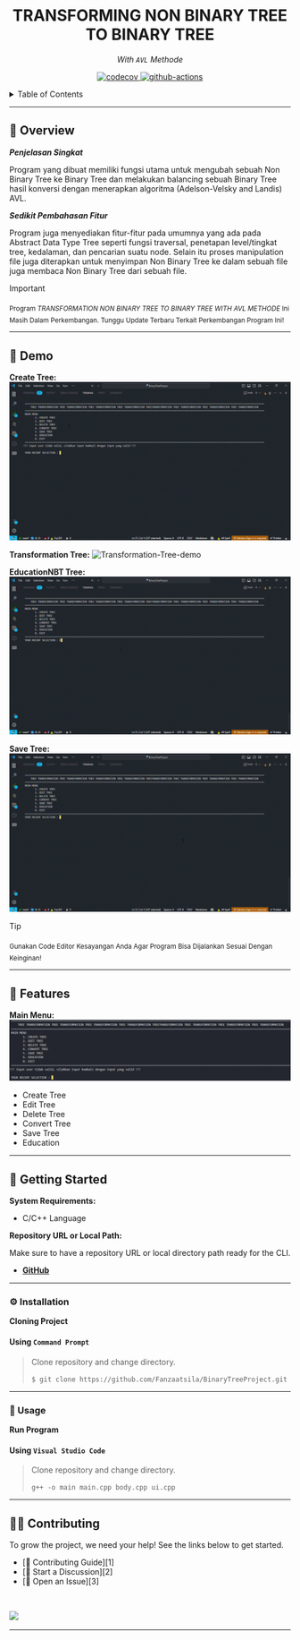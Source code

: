 <h1 align="center">TRANSFORMING NON BINARY TREE TO BINARY TREE</h1>
<p align="center">
  <em>With <code>AVL</code> Methode</em>
</p>
<p align="center">
<a href="https://app.codecov.io/gh/eli64s/readme-ai">
    <img src="https://img.shields.io/badge/Welcome-Developers-sliver.svg"
    alt="codecov">
  </a>
  <a href="https://github.com/eli64s/readme-ai/actions">
    <img src="https://img.shields.io/badge/Programming_Language-c++-blue.svg"
    alt="github-actions">
  </a>
</p>
<details>
  <summary>Table of Contents</summary>

- [📍 Overview](#-overview)
- [👾 Demo](#-demo)
- [🧩 Features](#-features)
- [🚀 Getting Started](#-getting-started)
- [⚙️ Installation](#-installation)
- [🤖 Usage](#-usage)
- [🧑‍💻 Contributing](#-contributing)
</details>

---

## 📍 Overview

***Penjelasan Singkat***

Program yang dibuat memiliki fungsi utama untuk mengubah sebuah Non Binary Tree ke Binary Tree dan melakukan balancing sebuah Binary Tree hasil konversi dengan menerapkan algoritma (Adelson-Velsky and Landis) AVL. 

***Sedikit Pembahasan Fitur***

Program juga menyediakan fitur-fitur pada umumnya yang ada pada Abstract Data Type Tree seperti fungsi traversal, penetapan level/tingkat tree, kedalaman, dan pencarian suatu node. Selain itu proses manipulation file juga diterapkan untuk menyimpan Non Binary Tree ke dalam sebuah file juga membaca Non Binary Tree dari sebuah file.<br>

> [!IMPORTANT]
>
> <sub>Program _TRANSFORMATION NON BINARY TREE TO BINARY TREE WITH AVL METHODE_ Ini Masih Dalam Perkembangan. Tunggu Update Terbaru Terkait Perkembangan Program Ini!</sub>

---

## 👾 Demo

**Create Tree:**
![Create-Tree-demo](Assets/vid/CreateTree.gif)

**Transformation Tree:**
![Transformation-Tree-demo](Assets/vid/ConvertTreenDetail.gif)

**EducationNBT Tree:**
![EducationNBT-Tree-demo](Assets/vid/EducationNBT.gif)

**Save Tree:**
![Save-Tree-demo](Assets/vid/SaveTree.gif)

> [!TIP]
>
> <sub>Gunakan Code Editor Kesayangan Anda Agar Program Bisa Dijalankan Sesuai Dengan Keinginan!</sub>

---

## 🧩 Features

**Main Menu:**
![Main-Menu-demo](Assets/img/menu.png)
* Create Tree
* Edit Tree
* Delete Tree
* Convert Tree
* Save Tree
* Education

---

## 🚀 Getting Started

**System Requirements:**

  - C/C++ Language

**Repository URL or Local Path:**

Make sure to have a repository URL or local directory path ready for the CLI.

- [**GitHub**](https://github.com/)

---

### ⚙️ Installation
**Cloning Project**
#### Using `Command Prompt`
> Clone repository and change directory.
> ```console
> $ git clone https://github.com/Fanzaatsila/BinaryTreeProject.git
> ```

---

### 🤖 Usage

**Run Program**

#### Using `Visual Studio Code`
> Clone repository and change directory.
> ```console
> g++ -o main main.cpp body.cpp ui.cpp
> ```

---

## 🧑‍💻 Contributing
To grow the project, we need your help! See the links below to get started.

- [🔰 Contributing Guide][1]
- [👋 Start a Discussion][2]
- [🐛 Open an Issue][3]

<br>
<p align="left">
  <a href="https://github.com{/Fanzaatsila/BinaryTreeProject/}graphs/contributors">
    <img src="https://contrib.rocks/image?repo=Fanzaatsila/BinaryTreeProject">
  </a>
</p>

---